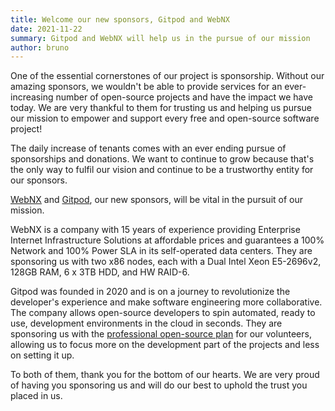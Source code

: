 ```yaml
---
title: Welcome our new sponsors, Gitpod and WebNX
date: 2021-11-22
summary: Gitpod and WebNX will help us in the pursue of our mission
author: bruno
---
```


One of the essential cornerstones of our project is sponsorship. Without our amazing sponsors, we wouldn't be able to provide services for an ever-increasing number of open-source projects and have the impact we have today. We are very thankful to them for trusting us and helping us pursue our mission to empower and support every free and open-source software project!

The daily increase of tenants comes with an ever ending pursue of sponsorships and donations. We want to continue to grow because that's the only way to fulfil our vision and continue to be a trustworthy entity for our sponsors.

[WebNX](https://webnx.com/) and [Gitpod](https://gitpod.io/), our new sponsors, will be vital in the pursuit of our mission.

WebNX is a company with 15 years of experience providing Enterprise Internet  Infrastructure Solutions at affordable prices and guarantees a 100%  Network and 100% Power SLA in its self-operated data centers. They are sponsoring us with two x86 nodes, each with a Dual Intel Xeon E5-2696v2, 128GB RAM, 6 x 3TB HDD, and HW RAID-6.

Gitpod was founded in 2020 and is on a journey to revolutionize the developer's experience and make software engineering more collaborative. The company allows open-source developers to spin automated, ready to use, development environments in the cloud in seconds. They are sponsoring us with the [professional open-source plan](https://www.gitpod.io/docs/professional-open-source) for our volunteers, allowing us to focus more on the development part of the projects and less on setting it up.

To both of them, thank you for the bottom of our hearts. We are very proud of having you sponsoring us and will do our best to uphold the trust you placed in us.
